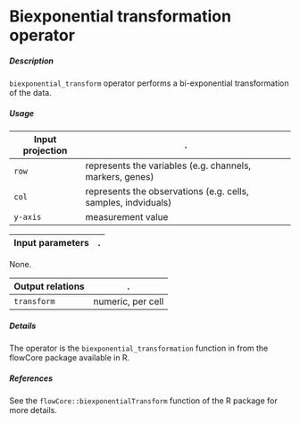 # Biexponential transformation operator

##### Description

`biexponential_transform` operator performs a bi-exponential transformation of
the data.

##### Usage

Input projection|.
---|---
`row`   | represents the variables (e.g. channels, markers, genes)
`col`   | represents the observations (e.g. cells, samples, indviduals) 
`y-axis`| measurement value


Input parameters|.
---|---
None.


Output relations|.
---|---
`transform`| numeric, per cell

##### Details

The operator is the `biexponential_transformation` function in from the flowCore
package available in R.

##### References

See the `flowCore::biexponentialTransform` function of the R package for more details.


